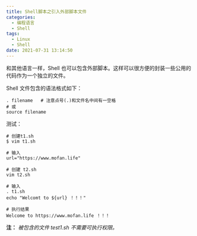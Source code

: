 ```yaml
---
title: Shell脚本之引入外部脚本文件
categories:
  - 编程语言
  - Shell
tags:
  - Linux
  - Shell
date: 2021-07-31 13:14:50
---
```




和其他语言一样，Shell 也可以包含外部脚本。这样可以很方便的封装一些公用的代码作为一个独立的文件。

Shell 文件包含的语法格式如下：

```shell
. filename   # 注意点号(.)和文件名中间有一空格
# 或
source filename
```

测试：

```shell
# 创建t1.sh
$ vim t1.sh

# 输入
url="https://www.mofan.life"

# 创建 t2.sh
vim t2.sh

# 输入
. t1.sh
echo "Welcomt to ${url} ！！！"

# 执行结果
Welcome to https://www.mofan.life ！！！
```

**注：** *被包含的文件 test1.sh 不需要可执行权限。*


